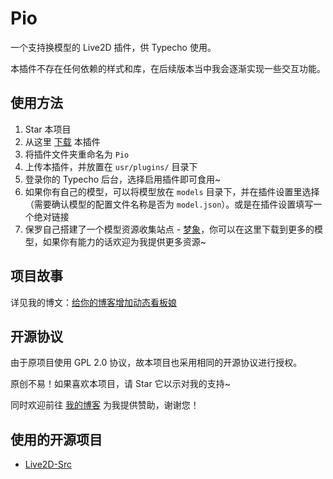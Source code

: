 # Pio
一个支持换模型的 Live2D 插件，供 Typecho 使用。

本插件不存在任何依赖的样式和库，在后续版本当中我会逐渐实现一些交互功能。

## 使用方法
1. Star 本项目
2. 从这里 [下载](https://github.com/Dreamer-Paul/Pio/archive/master.zip) 本插件
3. 将插件文件夹重命名为 `Pio`
4. 上传本插件，并放置在 `usr/plugins/` 目录下
5. 登录你的 Typecho 后台，选择启用插件即可食用~
6. 如果你有自己的模型，可以将模型放在 `models` 目录下，并在插件设置里选择（需要确认模型的配置文件名称是否为 `model.json`）。或是在插件设置填写一个绝对链接
7. 保罗自己搭建了一个模型资源收集站点 - [梦象](https://mx-model.ga)，你可以在这里下载到更多的模型，如果你有能力的话欢迎为我提供更多资源~

## 项目故事
详见我的博文：[给你的博客增加动态看板娘](https://paugram.com/coding/add-poster-girl-with-plugin.html)

## 开源协议
由于原项目使用 GPL 2.0 协议，故本项目也采用相同的开源协议进行授权。

原创不易！如果喜欢本项目，请 Star 它以示对我的支持~

同时欢迎前往 [我的博客](https://paugram.com/about.html#donate) 为我提供赞助，谢谢您！

## 使用的开源项目
 - [Live2D-Src](https://github.com/journey-ad/live2d_src)